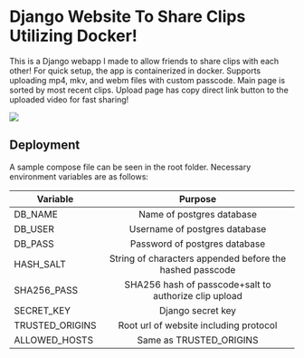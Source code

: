 # Django Website To Share Clips Utilizing Docker!
This is a Django webapp I made to allow friends to share clips with each other! For quick setup, the app is containerized in docker. Supports uploading mp4, mkv, and webm files with custom passcode. Main page is sorted by most recent clips. Upload page has copy direct link button to the uploaded video for fast sharing!

![](https://github.com/montanotavio/dockerclips/clips_demo.gif)

## Deployment

A sample compose file can be seen in the root folder. Necessary environment variables are as follows:

| Variable        | Purpose        | 
| ------------- |:-------------:|
|DB_NAME| Name of postgres database | 
|DB_USER| Username of postgres database |
|DB_PASS| Password of postgres database |
|HASH_SALT| String of characters appended before the hashed passcode |
|SHA256_PASS| SHA256 hash of passcode+salt to authorize clip upload |
|SECRET_KEY| Django secret key |
|TRUSTED_ORIGINS| Root url of website including protocol |
|ALLOWED_HOSTS| Same as TRUSTED_ORIGINS |